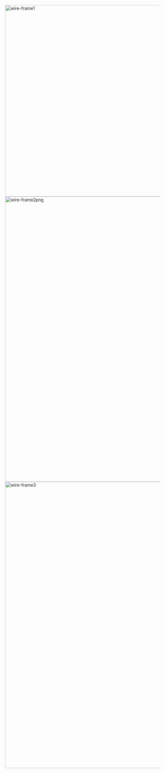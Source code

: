
<img width="623" alt="wire-frame1" src="https://user-images.githubusercontent.com/29681554/144665719-aaa30341-cfe0-4abb-9b33-bce7bd5376cf.png">


<img width="928" alt="wire-frame2png" src="https://user-images.githubusercontent.com/29681554/144665731-dd3211f9-88ca-4f7b-a663-352929ca685e.png">


<img width="932" alt="wire-frame3" src="https://user-images.githubusercontent.com/29681554/144665740-42c94989-677f-4514-a931-ad70a7508627.png">



